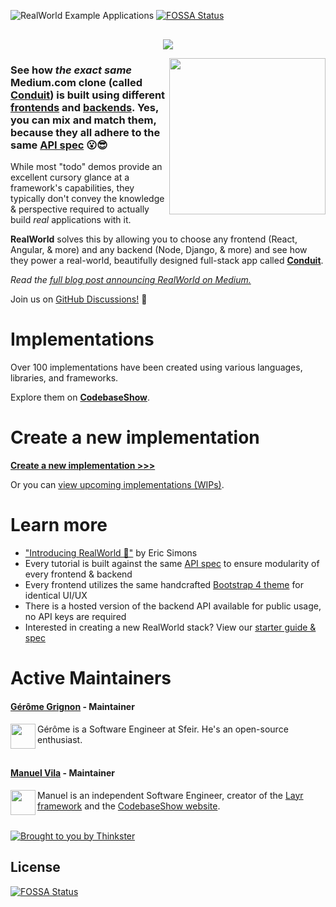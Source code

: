 ![RealWorld Example Applications](media/realworld-dual-mode.png)
[![FOSSA Status](https://app.fossa.com/api/projects/git%2Bgithub.com%2Feryn-muetzel%2Frealworld-playground.svg?type=shield)](https://app.fossa.com/projects/git%2Bgithub.com%2Feryn-muetzel%2Frealworld-playground?ref=badge_shield)

<p align="center" style="margin-top: 30px;">
<img src="media/stacks_hr.gif"  />
</p>

<a href="https://conduit.realworld.how/"><img src="media/conduit_l.png" align="right" width="250px" /></a>

### See how _the exact same_ Medium.com clone (called [Conduit](https://conduit.realworld.how)) is built using different [frontends](https://codebase.show/projects/realworld?category=frontend) and [backends](https://codebase.show/projects/realworld?category=backend). Yes, you can mix and match them, because **they all adhere to the same [API spec](https://realworld-docs.netlify.app/docs/specs/backend-specs/introduction)** 😮😎

While most "todo" demos provide an excellent cursory glance at a framework's capabilities, they typically don't convey the knowledge & perspective required to actually build _real_ applications with it.

**RealWorld** solves this by allowing you to choose any frontend (React, Angular, & more) and any backend (Node, Django, & more) and see how they power a real-world, beautifully designed full-stack app called [**Conduit**](https://conduit.realworld.how).

_Read the [full blog post announcing RealWorld on Medium.](https://medium.com/@ericsimons/introducing-realworld-6016654d36b5)_

Join us on [GitHub Discussions!](https://github.com/gothinkster/realworld/discussions) 🎉

# Implementations

Over 100 implementations have been created using various languages, libraries, and frameworks.

Explore them on [**CodebaseShow**](https://codebase.show/projects/realworld).

# Create a new implementation

[**Create a new implementation >>>**](https://realworld-docs.netlify.app/docs/implementation-creation/introduction)

Or you can [view upcoming implementations (WIPs)](https://github.com/gothinkster/realworld/discussions/categories/wip-implementations).

# Learn more

- ["Introducing RealWorld 🙌"](https://medium.com/@ericsimons/introducing-realworld-6016654d36b5) by Eric Simons
- Every tutorial is built against the same [API spec](api/) to ensure modularity of every frontend & backend
- Every frontend utilizes the same handcrafted [Bootstrap 4 theme](https://github.com/gothinkster/conduit-bootstrap-template) for identical UI/UX
- There is a hosted version of the backend API available for public usage, no API keys are required
- Interested in creating a new RealWorld stack? View our [starter guide & spec](https://realworld-docs.netlify.app/docs/implementation-creation/introduction)

# Active Maintainers

#### [Gérôme Grignon](https://github.com/geromegrignon) - Maintainer

<img align="left" width="40" height="40" src="https://avatars.githubusercontent.com/u/32737308?v=4">

Gérôme is a Software Engineer at Sfeir. He's an open-source enthusiast.<br /><br />

#### [Manuel Vila](https://github.com/mvila) - Maintainer

<img align="left" width="40" height="40" src="https://avatars.githubusercontent.com/u/381671?v=40">

Manuel is an independent Software Engineer, creator of the [Layr framework](https://layrjs.com) and the [CodebaseShow website](https://codebase.show/).<br /><br />

[![Brought to you by Thinkster](media/end.png)](https://thinkster.io)


## License
[![FOSSA Status](https://app.fossa.com/api/projects/git%2Bgithub.com%2Feryn-muetzel%2Frealworld-playground.svg?type=large)](https://app.fossa.com/projects/git%2Bgithub.com%2Feryn-muetzel%2Frealworld-playground?ref=badge_large)